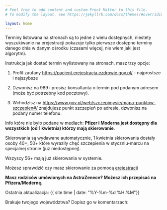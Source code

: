 ```yaml
---
# Feel free to add content and custom Front Matter to this file.
# To modify the layout, see https://jekyllrb.com/docs/themes/#overriding-theme-defaults

layout: home
---
```


Terminy listowana na stronach są to jedne z wielu dostępnych, niestety wyszukiwanie na erejestracji pokazuje tylko pierwsze dostępne terminy danego dnia w danym ośrodku (czasami więcej, nie wiem jaki jest algorytm).

Instrukcja jak dostać termin wylistowany na stronach, masz trzy opcje:

1. Profil zaufany https://pacjent.erejestracja.ezdrowie.gov.pl/  - najprostsze i najszybsze

2. Dzwonisz na 989 i prosisz konsultanta o termin pod podanym adresem (może być potrzebny kod pocztowy).

3. Wchodzisz na https://www.gov.pl/web/szczepimysie/mapa-punktow-szczepien#/ znajdujesz punkt szczepień po adresie, dzwonisz na podany numer telefonu.

Info które nie było podane w mediach: **Pfizer i Moderna jest dostępny dla wszystkich (od 1 kwietnia) którzy mają skierowanie**.

Skierowania są wydawane automatycznie, 1 kwietnia skierowania dostały osoby 40+, 50+ które wyraziły chęć szczepienia w styczniu-marcu na specjalnej stronie (już niedostępnej).

Wszyscy 56+ mają już skierowania w systemie.

Możesz sprawdzić czy masz skierowanie za pomocą [erejestracji](https://pacjent.erejestracja.ezdrowie.gov.pl/)

**Masz rodziców umówionych na AstraZenece? Możesz ich przepisać na Pfizera/Modernę.**

Ostatnia aktualizacja: {{ site.time | date: "%Y-%m-%d %H:%M"}}

Brakuje twojego województwa?
Dopisz go w komentarzach:
